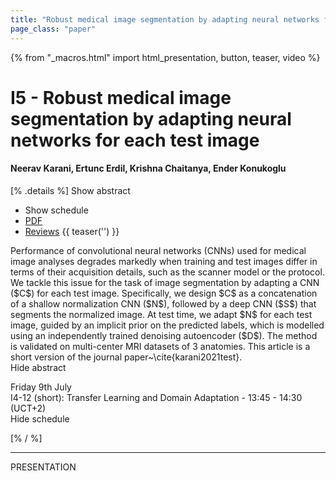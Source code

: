 ```yaml
---
title: "Robust medical image segmentation by adapting neural networks for each test image"
page_class: "paper"
---
```


{% from "_macros.html" import html_presentation, button, teaser, video %}

# I5 - Robust medical image segmentation by adapting neural networks for each test image

#### Neerav Karani, Ertunc Erdil, Krishna Chaitanya, Ender Konukoglu

[% .details %]
<a class="toggle_visibility" data-selector=".abstract" data-level="3">Show abstract</a>
- <a class="toggle_visibility" data-selector=".schedule" data-level="3">Show schedule</a>
- <a href="https://openreview.net/pdf?id=tv_pkmFzdC">PDF</a>
- <a href="https://openreview.net/forum?id=tv_pkmFzdC">Reviews</a>
{{ teaser('') }}

<p>
    <span class="abstract">
        Performance of convolutional neural networks (CNNs) used for medical image analyses degrades markedly when training and test images differ in terms of their acquisition details, such as the scanner model or the protocol. We tackle this issue for the task of image segmentation by adapting a CNN ($C$) for each test image. Specifically, we design $C$ as a concatenation of a shallow normalization CNN ($N$), followed by a deep CNN ($S$) that segments the normalized image. At test time, we adapt $N$ for each test image, guided by an implicit prior on the predicted labels, which is modelled using an independently trained denoising autoencoder ($D$). The method is validated on multi-center MRI datasets of 3 anatomies. This article is a short version of the journal paper~\cite{karani2021test}.
        <br>
        <span class="actions"><a class="toggle_visibility" data-level="2">Hide abstract</a></span>
    </span>
</p>

<p>
    <span class="schedule">
         Friday 9th July<br>I4-12 (short): Transfer Learning and Domain Adaptation - 13:45 - 14:30 (UCT+2)
        <br>
        <span class="actions"><a class="toggle_visibility" data-level="2">Hide schedule</a></span>
    </span>
</p>

[% / %]


---

PRESENTATION